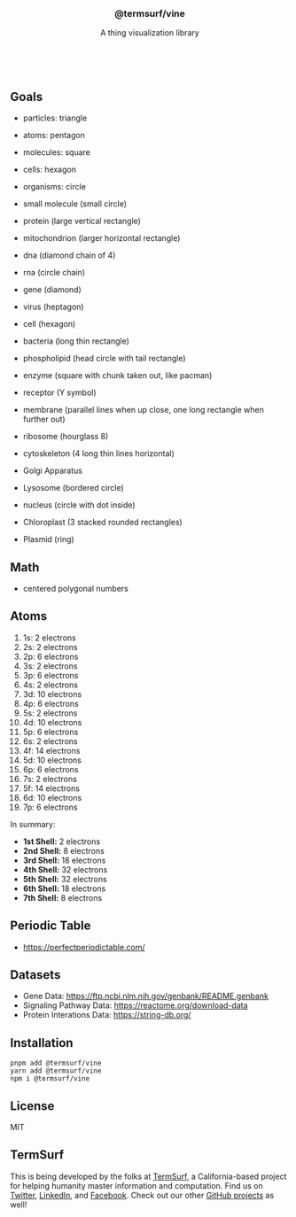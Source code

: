 <br/>
<br/>
<br/>
<br/>
<br/>
<br/>
<br/>

<h3 align='center'>@termsurf/vine</h3>
<p align='center'>
  A thing visualization library
</p>

<br/>
<br/>
<br/>

## Goals

- particles: triangle
- atoms: pentagon
- molecules: square
- cells: hexagon
- organisms: circle

- small molecule (small circle)
- protein (large vertical rectangle)
- mitochondrion (larger horizontal rectangle)
- dna (diamond chain of 4)
- rna (circle chain)
- gene (diamond)
- virus (heptagon)
- cell (hexagon)
- bacteria (long thin rectangle)
- phospholipid (head circle with tail rectangle)
- enzyme (square with chunk taken out, like pacman)
- receptor (Y symbol)
- membrane (parallel lines when up close, one long rectangle when
  further out)
- ribosome (hourglass 8)
- cytoskeleton (4 long thin lines horizontal)
- Golgi Apparatus
- Lysosome (bordered circle)
- nucleus (circle with dot inside)
- Chloroplast (3 stacked rounded rectangles)
- Plasmid (ring)

## Math

- centered polygonal numbers

## Atoms

1. 1s: 2 electrons
2. 2s: 2 electrons
3. 2p: 6 electrons
4. 3s: 2 electrons
5. 3p: 6 electrons
6. 4s: 2 electrons
7. 3d: 10 electrons
8. 4p: 6 electrons
9. 5s: 2 electrons
10. 4d: 10 electrons
11. 5p: 6 electrons
12. 6s: 2 electrons
13. 4f: 14 electrons
14. 5d: 10 electrons
15. 6p: 6 electrons
16. 7s: 2 electrons
17. 5f: 14 electrons
18. 6d: 10 electrons
19. 7p: 6 electrons

In summary:

- **1st Shell:** 2 electrons
- **2nd Shell:** 8 electrons
- **3rd Shell:** 18 electrons
- **4th Shell:** 32 electrons
- **5th Shell:** 32 electrons
- **6th Shell:** 18 electrons
- **7th Shell:** 8 electrons

## Periodic Table

- https://perfectperiodictable.com/

## Datasets

- Gene Data: https://ftp.ncbi.nlm.nih.gov/genbank/README.genbank
- Signaling Pathway Data: https://reactome.org/download-data
- Protein Interations Data: https://string-db.org/

## Installation

```
pnpm add @termsurf/vine
yarn add @termsurf/vine
npm i @termsurf/vine
```

## License

MIT

## TermSurf

This is being developed by the folks at [TermSurf](https://term.surf), a
California-based project for helping humanity master information and
computation. Find us on [Twitter](https://twitter.com/termsurf),
[LinkedIn](https://www.linkedin.com/company/termsurf), and
[Facebook](https://www.facebook.com/termsurf). Check out our other
[GitHub projects](https://github.com/termsurf) as well!
